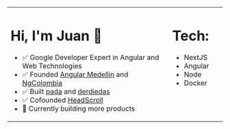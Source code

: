 <table width="100%"><tr><td valign="top" width="75%">

# Hi, I'm Juan 👋 

- ✅ Google Developer Expert in Angular and Web Technologies
- ✅ Founded [Angular Medellin](https://www.meetup.com/es/angular-medellin/) and [NgColombia](https://www.youtube.com/watch?v=pLMgfU_uNPo)
- ✅ Built [pada](https://pada.jdjuan.io) and [derdiedas](https://derdiedas.jdjuan.io)
- ✅ Cofounded [HeadScroll](https://headscroll.io)
- 🚀 Currently building more products
 
</td><td valign="top" width="35%">

# Tech:

- NextJS
- Angular
- Node
- Docker
 
</tr></tr></table> 
